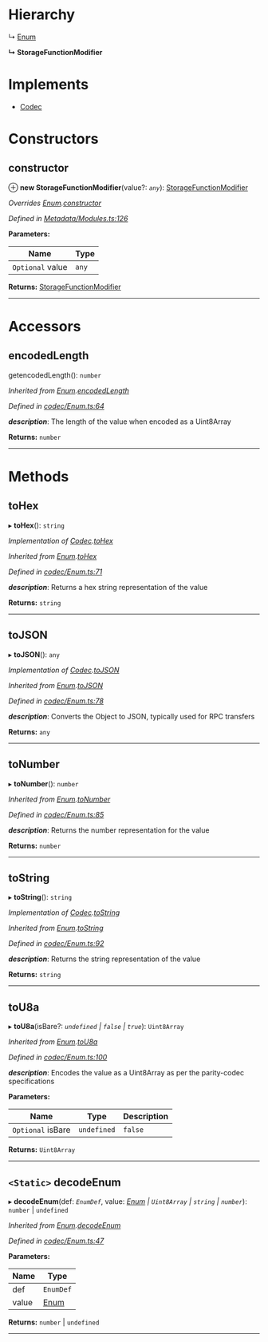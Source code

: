 

# Hierarchy

↳  [Enum](_codec_enum_.enum.md)

**↳ StorageFunctionModifier**

# Implements

* [Codec](../interfaces/_types_.codec.md)

# Constructors

<a id="constructor"></a>

##  constructor

⊕ **new StorageFunctionModifier**(value?: *`any`*): [StorageFunctionModifier](_metadata_modules_.storagefunctionmodifier.md)

*Overrides [Enum](_codec_enum_.enum.md).[constructor](_codec_enum_.enum.md#constructor)*

*Defined in [Metadata/Modules.ts:126](https://github.com/polkadot-js/api/blob/6678d72/packages/types/src/Metadata/Modules.ts#L126)*

**Parameters:**

| Name | Type |
| ------ | ------ |
| `Optional` value | `any` |

**Returns:** [StorageFunctionModifier](_metadata_modules_.storagefunctionmodifier.md)

___

# Accessors

<a id="encodedlength"></a>

##  encodedLength

getencodedLength(): `number`

*Inherited from [Enum](_codec_enum_.enum.md).[encodedLength](_codec_enum_.enum.md#encodedlength)*

*Defined in [codec/Enum.ts:64](https://github.com/polkadot-js/api/blob/6678d72/packages/types/src/codec/Enum.ts#L64)*

*__description__*: The length of the value when encoded as a Uint8Array

**Returns:** `number`

___

# Methods

<a id="tohex"></a>

##  toHex

▸ **toHex**(): `string`

*Implementation of [Codec](../interfaces/_types_.codec.md).[toHex](../interfaces/_types_.codec.md#tohex)*

*Inherited from [Enum](_codec_enum_.enum.md).[toHex](_codec_enum_.enum.md#tohex)*

*Defined in [codec/Enum.ts:71](https://github.com/polkadot-js/api/blob/6678d72/packages/types/src/codec/Enum.ts#L71)*

*__description__*: Returns a hex string representation of the value

**Returns:** `string`

___
<a id="tojson"></a>

##  toJSON

▸ **toJSON**(): `any`

*Implementation of [Codec](../interfaces/_types_.codec.md).[toJSON](../interfaces/_types_.codec.md#tojson)*

*Inherited from [Enum](_codec_enum_.enum.md).[toJSON](_codec_enum_.enum.md#tojson)*

*Defined in [codec/Enum.ts:78](https://github.com/polkadot-js/api/blob/6678d72/packages/types/src/codec/Enum.ts#L78)*

*__description__*: Converts the Object to JSON, typically used for RPC transfers

**Returns:** `any`

___
<a id="tonumber"></a>

##  toNumber

▸ **toNumber**(): `number`

*Inherited from [Enum](_codec_enum_.enum.md).[toNumber](_codec_enum_.enum.md#tonumber)*

*Defined in [codec/Enum.ts:85](https://github.com/polkadot-js/api/blob/6678d72/packages/types/src/codec/Enum.ts#L85)*

*__description__*: Returns the number representation for the value

**Returns:** `number`

___
<a id="tostring"></a>

##  toString

▸ **toString**(): `string`

*Implementation of [Codec](../interfaces/_types_.codec.md).[toString](../interfaces/_types_.codec.md#tostring)*

*Inherited from [Enum](_codec_enum_.enum.md).[toString](_codec_enum_.enum.md#tostring)*

*Defined in [codec/Enum.ts:92](https://github.com/polkadot-js/api/blob/6678d72/packages/types/src/codec/Enum.ts#L92)*

*__description__*: Returns the string representation of the value

**Returns:** `string`

___
<a id="tou8a"></a>

##  toU8a

▸ **toU8a**(isBare?: *`undefined` | `false` | `true`*): `Uint8Array`

*Inherited from [Enum](_codec_enum_.enum.md).[toU8a](_codec_enum_.enum.md#tou8a)*

*Defined in [codec/Enum.ts:100](https://github.com/polkadot-js/api/blob/6678d72/packages/types/src/codec/Enum.ts#L100)*

*__description__*: Encodes the value as a Uint8Array as per the parity-codec specifications

**Parameters:**

| Name | Type | Description |
| ------ | ------ | ------ |
| `Optional` isBare | `undefined` | `false` | `true` |  true when the value has none of the type-specific prefixes (internal) |

**Returns:** `Uint8Array`

___
<a id="decodeenum"></a>

## `<Static>` decodeEnum

▸ **decodeEnum**(def: *`EnumDef`*, value: *[Enum](_codec_enum_.enum.md) | `Uint8Array` | `string` | `number`*): `number` | `undefined`

*Inherited from [Enum](_codec_enum_.enum.md).[decodeEnum](_codec_enum_.enum.md#decodeenum)*

*Defined in [codec/Enum.ts:47](https://github.com/polkadot-js/api/blob/6678d72/packages/types/src/codec/Enum.ts#L47)*

**Parameters:**

| Name | Type |
| ------ | ------ |
| def | `EnumDef` |
| value | [Enum](_codec_enum_.enum.md) | `Uint8Array` | `string` | `number` |

**Returns:** `number` | `undefined`

___

